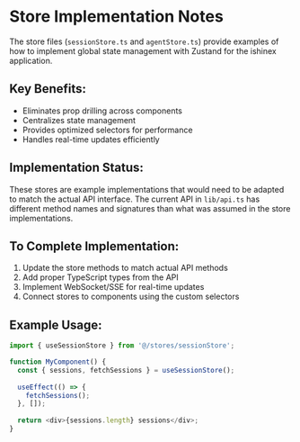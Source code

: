 # Store Implementation Notes

The store files (`sessionStore.ts` and `agentStore.ts`) provide examples of how to implement global state management with Zustand for the ishinex application.

## Key Benefits:
- Eliminates prop drilling across components
- Centralizes state management
- Provides optimized selectors for performance
- Handles real-time updates efficiently

## Implementation Status:
These stores are example implementations that would need to be adapted to match the actual API interface. The current API in `lib/api.ts` has different method names and signatures than what was assumed in the store implementations.

## To Complete Implementation:
1. Update the store methods to match actual API methods
2. Add proper TypeScript types from the API
3. Implement WebSocket/SSE for real-time updates
4. Connect stores to components using the custom selectors

## Example Usage:
```typescript
import { useSessionStore } from '@/stores/sessionStore';

function MyComponent() {
  const { sessions, fetchSessions } = useSessionStore();
  
  useEffect(() => {
    fetchSessions();
  }, []);
  
  return <div>{sessions.length} sessions</div>;
}
```
